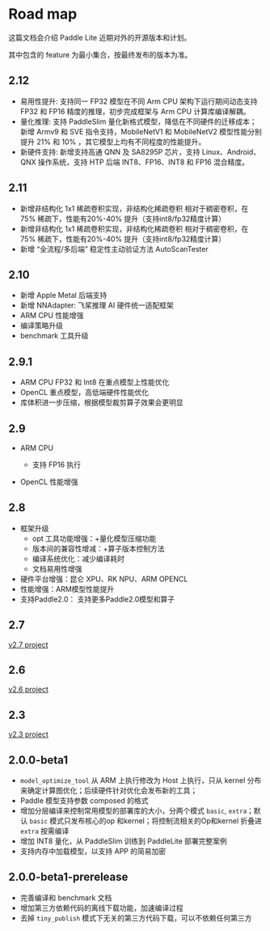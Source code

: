 # Road map

这篇文档会介绍 Paddle Lite 近期对外的开源版本和计划。

其中包含的 feature 为最小集合，按最终发布的版本为准。

## 2.12
- 易用性提升: 支持同一 FP32 模型在不同 Arm CPU 架构下运行期间动态支持 FP32 和 FP16 精度的推理，初步完成框架与 Arm CPU 计算库编译解耦。
- 量化推理: 支持 PaddleSlim 量化新格式模型，降低在不同硬件的迁移成本；新增 Armv9 和 SVE 指令支持，MobileNetV1 和 MobileNetV2 模型性能分别提升 21% 和 10% ，其它模型上均有不同程度的性能提升。
- 新硬件支持: 新增支持高通 QNN 及 SA8295P 芯片，支持 Linux、Android、QNX 操作系统，支持 HTP 后端 INT8、FP16、INT8 和 FP16 混合精度。

## 2.11
- 新增非结构化 1x1 稀疏卷积实现，非结构化稀疏卷积 相对于稠密卷积，在 75% 稀疏下，性能有20%-40% 提升（支持int8/fp32精度计算）
- 新增非结构化 1x1 稀疏卷积实现，非结构化稀疏卷积 相对于稠密卷积，在 75% 稀疏下，性能有20%-40% 提升（支持int8/fp32精度计算）
- 新增 “全流程/多后端” 稳定性主动验证方法 AutoScanTester

## 2.10
- 新增 Apple Metal 后端支持
- 新增 NNAdapter: 飞桨推理 AI 硬件统一适配框架
- ARM CPU 性能增强
- 编译策略升级
- benchmark 工具升级

## 2.9.1
- ARM CPU FP32  和 Int8 在重点模型上性能优化
- OpenCL 重点模型，高低端硬件性能优化
- 库体积进一步压缩，根据模型裁剪算子效果会更明显

## 2.9 
- ARM CPU
  - 支持 FP16 执行
  
- OpenCL 性能增强

## 2.8
- 框架升级
    - opt 工具功能增强：+量化模型压缩功能
    - 版本间的兼容性增减：+算子版本控制方法
    - 编译系统优化：减少编译耗时
    - 文档易用性增强
- 硬件平台增强：昆仑 XPU、RK NPU、ARM OPENCL
- 性能增强：ARM模型性能提升
- 支持Paddle2.0： 支持更多Paddle2.0模型和算子

## 2.7
[v2.7 project](https://github.com/PaddlePaddle/Paddle-Lite/milestones/v2.7)

## 2.6
[v2.6 project](https://github.com/PaddlePaddle/Paddle-Lite/milestones/v2.6)

## 2.3
[v2.3 project](https://github.com/PaddlePaddle/Paddle-Lite/milestone/3?closed=1)

## 2.0.0-beta1
- `model_optimize_tool` 从 ARM 上执行修改为 Host 上执行，只从 kernel 分布来确定计算图优化；后续硬件针对优化会发布新的工具；
- Paddle 模型支持参数 composed  的格式
- 增加分层编译来控制常用模型的部署库的大小，分两个模式 `basic`, `extra`；默认 `basic` 模式只发布核心的op 和kernel；将控制流相关的Op和kernel 折叠进 `extra` 按需编译
- 增加 INT8 量化，从 PaddleSlim 训练到 PaddleLite 部署完整案例
- 支持内存中加载模型，以支持 APP 的简易加密

## 2.0.0-beta1-prerelease
- 完善编译和 benchmark 文档
- 增加第三方依赖代码的离线下载功能，加速编译过程
- 去掉 `tiny_publish` 模式下无关的第三方代码下载，可以不依赖任何第三方
